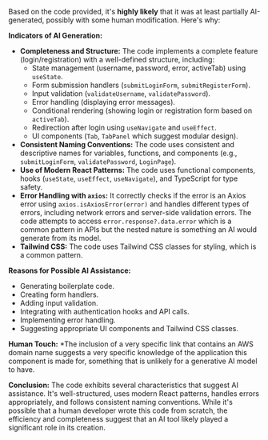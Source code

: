Based on the code provided, it's **highly likely** that it was at least partially AI-generated, possibly with some human modification. Here's why:

**Indicators of AI Generation:**

*   **Completeness and Structure:** The code implements a complete feature (login/registration) with a well-defined structure, including:
    *   State management (username, password, error, activeTab) using `useState`.
    *   Form submission handlers (`submitLoginForm`, `submitRegisterForm`).
    *   Input validation (`validateUsername`, `validatePassword`).
    *   Error handling (displaying error messages).
    *   Conditional rendering (showing login or registration form based on `activeTab`).
    *   Redirection after login using `useNavigate` and `useEffect`.
    *   UI components (`Tab`, `TabPanel` which suggest modular design).
*   **Consistent Naming Conventions:** The code uses consistent and descriptive names for variables, functions, and components (e.g., `submitLoginForm`, `validatePassword`, `LoginPage`).
*   **Use of Modern React Patterns:** The code uses functional components, hooks (`useState`, `useEffect`, `useNavigate`), and TypeScript for type safety.
*   **Error Handling with `axios`:** It correctly checks if the error is an Axios error using `axios.isAxiosError(error)` and handles different types of errors, including network errors and server-side validation errors.  The code attempts to access `error.response?.data.error` which is a common pattern in APIs but the nested nature is something an AI would generate from its model.
*   **Tailwind CSS:** The code uses Tailwind CSS classes for styling, which is a common pattern.

**Reasons for Possible AI Assistance:**

*   Generating boilerplate code.
*   Creating form handlers.
*   Adding input validation.
*   Integrating with authentication hooks and API calls.
*   Implementing error handling.
*   Suggesting appropriate UI components and Tailwind CSS classes.

**Human Touch:**
*The inclusion of a very specific link that contains an AWS domain name suggests a very specific knowledge of the application this component is made for, something that is unlikely for a generative AI model to have.

**Conclusion:**
The code exhibits several characteristics that suggest AI assistance. It's well-structured, uses modern React patterns, handles errors appropriately, and follows consistent naming conventions. While it's possible that a human developer wrote this code from scratch, the efficiency and completeness suggest that an AI tool likely played a significant role in its creation.
